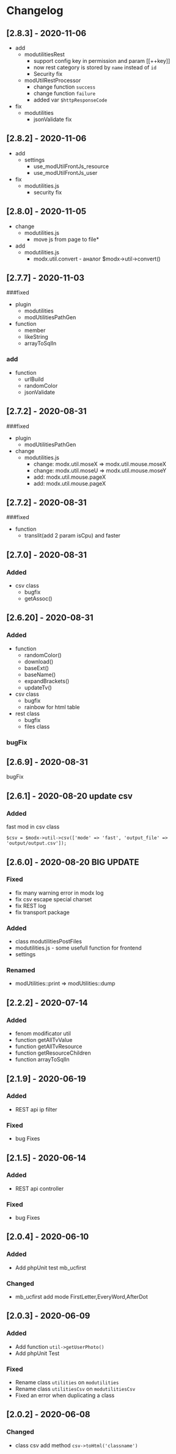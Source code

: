 # Changelog
## [2.8.3] - 2020-11-06
   * add
     - modutilitiesRest
       - support config key in permission and param [[++key]]
       - now rest category is stored by `name` instead of `id`
       - Security fix
     - modUtilRestProcessor
       - change function `success`  
       - change function `failure`
       - added var `$httpResponseCode` 
   * fix
     - modutilities
       - jsonValidate fix
## [2.8.2] - 2020-11-06
   * add
     - settings
       - use_modUtilFrontJs_resource
       - use_modUtilFrontJs_user
   * fix
     - modutilities.js
       - security fix
## [2.8.0] - 2020-11-05
   * change
     - modutilities.js
       - move js from page to file* 
   * add
      - modutilities.js
        - modx.util.convert - аналог $modx->util->convert()
## [2.7.7] - 2020-11-03
   ###fixed
   * plugin 
        - modutilities
        - modUtilitiesPathGen
   * function
        - member
        - likeString
        - arrayToSqlIn
   ### add   
   * function
        - urlBuild
        - randomColor
        - jsonValidate
## [2.7.2] - 2020-08-31
   ###fixed
   * plugin 
     - modUtilitiesPathGen
   * change
     - modutilities.js
       - change: modx.util.moseX => modx.util.mouse.moseX  
       - change: modx.util.moseU => modx.util.mouse.moseY  
       - add: modx.util.mouse.pageX  
       - add: modx.util.mouse.pageX
       
## [2.7.2] - 2020-08-31
   ###fixed
   * function 
     - translit(add 2 param isCpu) and faster
## [2.7.0] - 2020-08-31
### Added
   * csv class
     - bugfix
     - getAssoc()
## [2.6.20] - 2020-08-31
   ### Added
   * function 
     - randomColor()
     - download()
     - baseExt()
     - baseName()
     - expandBrackets()
     - updateTv()
   * csv class
     - bugfix
     - rainbow for html table
   * rest class
     - bugfix
     - files class
   ### bugFix
## [2.6.9] - 2020-08-31
   bugFix
## [2.6.1] - 2020-08-20 update csv
### Added
   fast mod in csv class
   ```
   $csv = $modx->util->csv(['mode' => 'fast', 'output_file' => 'output/output.csv']);
   ```
## [2.6.0] - 2020-08-20 BIG UPDATE
### Fixed
  - fix many warning error in modx log   
  - fix csv escape special charset
  - fix REST log
  - fix transport package
### Added
  - class modutilitiesPostFiles
  - modutilities.js - some usefull function for frontend
  - settings
### Renamed
  - modUtilities::print => modUtilities::dump
## [2.2.2] - 2020-07-14

### Added

- fenom modificator util
- function getAllTvValue
- function getAllTvResource
- function getResourceChildren
- function arrayToSqlIn


## [2.1.9] - 2020-06-19
### Added
- REST api ip filter
### Fixed
- bug Fixes

## [2.1.5] - 2020-06-14

### Added

- REST api controller

### Fixed

- bug Fixes

## [2.0.4] - 2020-06-10

### Added

- Add phpUnit test mb_ucfirst

### Changed

- mb_ucfirst 
	add mode FirstLetter,EveryWord,AfterDot


## [2.0.3] - 2020-06-09

### Added
- Add function `util->getUserPhoto()`
- Add phpUnit Test
### Fixed

- Rename class `utilities` on `modutilities`
- Rename class `utilitiesCsv` on `modutilitiesCsv`
- Fixed an error when duplicating a class

## [2.0.2] - 2020-06-08

### Changed

- class csv add method `csv->toHtml('classname')`
